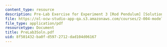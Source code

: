 ```yaml
---
content_type: resource
description: Pre-Lab Exercise for Experiment 3 [Rod Pendulum] [Solutions]
file: https://ol-ocw-studio-app-qa.s3.amazonaws.com/courses/2-004-modeling-dynamics-and-control-ii-spring-2003/8f501432ba0fd5972712dad104d06167_PreLab3Soln.pdf
file_type: application/pdf
resourcetype: Document
title: PreLab3Soln.pdf
uid: 8f501432-ba0f-d597-2712-dad104d06167
---
```

